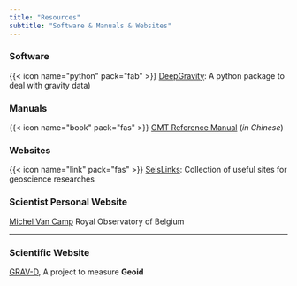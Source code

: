 ```yaml
---
title: "Resources"
subtitle: "Software & Manuals & Websites"
---
```


### Software

{{< icon name="python" pack="fab" >}} [DeepGravity](https://github.com/George-Gou/DeepGravity): A python package to deal with gravity data)

### Manuals

{{< icon name="book" pack="fas" >}} [GMT Reference Manual](https://docs.gmt-china.org/) (*in Chinese*) </br>

### Websites

{{< icon name="link" pack="fas" >}} [SeisLinks](https://link.seisman.info/): Collection of useful sites for geoscience researches

### Scientist Personal Website 

[Michel Van Camp](http://homepage.oma.be/mvc/cv.html) Royal Observatory of Belgium

------

### Scientific Website 

[GRAV-D](https://www.ngs.noaa.gov/grav-d/science.shtml), A project to measure **Geoid**